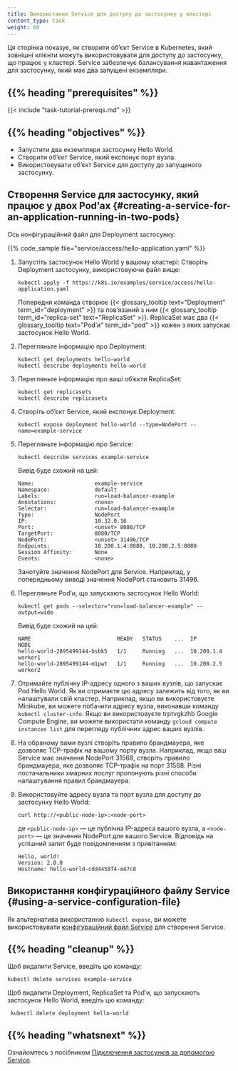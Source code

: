```yaml
---
title: Використання Service для доступу до застосунку у кластері
content_type: task
weight: 60
---
```


<!-- overview -->

Ця сторінка показує, як створити обʼєкт Service в Kubernetes, який зовнішні клієнти можуть використовувати для доступу до застосунку, що працює у кластері. Service забезпечує балансування навантаження для застосунку, який має два запущені екземпляри.

## {{% heading "prerequisites" %}}

{{< include "task-tutorial-prereqs.md" >}}

## {{% heading "objectives" %}}

- Запустити два екземпляри застосунку Hello World.
- Створити обʼєкт Service, який експонує порт вузла.
- Використовувати обʼєкт Service для доступу до запущеного застосунку.

<!-- lessoncontent -->

## Створення Service для застосунку, який працює у двох Podʼах {#creating-a-service-for-an-application-running-in-two-pods}

Ось конфігураційний файл для Deployment застосунку:

{{% code_sample file="service/access/hello-application.yaml" %}}

1. Запустіть застосунок Hello World у вашому кластері: Створіть Deployment застосунку, використовуючи файл вище:

   ```shell
   kubectl apply -f https://k8s.io/examples/service/access/hello-application.yaml
   ```

   Попередня команда створює {{< glossary_tooltip text="Deployment" term_id="deployment" >}}
   та повʼязаний з ним {{< glossary_tooltip term_id="replica-set" text="ReplicaSet" >}}.
   ReplicaSet має два {{< glossary_tooltip text="Podʼи" term_id="pod" >}} кожен з яких запускає застосунок Hello World.

1. Перегляньте інформацію про Deployment:

   ```shell
   kubectl get deployments hello-world
   kubectl describe deployments hello-world
   ```

1. Перегляньте інформацію про ваші обʼєкти ReplicaSet:

   ```shell
   kubectl get replicasets
   kubectl describe replicasets
   ```

1. Створіть обʼєкт Service, який експонує Deployment:

   ```shell
   kubectl expose deployment hello-world --type=NodePort --name=example-service
   ```

1. Перегляньте інформацію про Service:

   ```shell
   kubectl describe services example-service
   ```

   Вивід буде схожий на цей:

   ```none
   Name:                   example-service
   Namespace:              default
   Labels:                 run=load-balancer-example
   Annotations:            <none>
   Selector:               run=load-balancer-example
   Type:                   NodePort
   IP:                     10.32.0.16
   Port:                   <unset> 8080/TCP
   TargetPort:             8080/TCP
   NodePort:               <unset> 31496/TCP
   Endpoints:              10.200.1.4:8080, 10.200.2.5:8080
   Session Affinity:       None
   Events:                 <none>
   ```

   Занотуйте значення NodePort для Service. Наприклад, у попередньому виводі значення NodePort становить 31496.

1. Перегляньте Podʼи, що запускають застосунок Hello World:

   ```shell
   kubectl get pods --selector="run=load-balancer-example" --output=wide
   ```

   Вивід буде схожий на цей:

   ```none
   NAME                           READY   STATUS    ...  IP           NODE
   hello-world-2895499144-bsbk5   1/1     Running   ...  10.200.1.4   worker1
   hello-world-2895499144-m1pwt   1/1     Running   ...  10.200.2.5   worker2
   ```

1. Отримайте публічну IP-адресу одного з ваших вузлів, що запускає Pod Hello World. Як ви отримаєте цю адресу залежить від того, як ви налаштували свій кластер. Наприклад, якщо ви використовуєте Minikube, ви можете побачити адресу вузла, виконавши команду `kubectl cluster-info`. Якщо ви використовуєте trptvgkzhb Google Compute Engine, ви можете використати команду `gcloud compute instances list` для перегляду публічних адрес ваших вузлів.

1. На обраному вами вузлі створіть правило брандмауера, яке дозволяє TCP-трафік на вашому порту вузла. Наприклад, якщо ваш Service має значення NodePort 31568, створіть правило брандмауера, яке дозволяє TCP-трафік на порт 31568. Різні постачальники хмарних послуг пропонують різні способи налаштування правил брандмауера.

1. Використовуйте адресу вузла та порт вузла для доступу до застосунку Hello World:

   ```shell
   curl http://<public-node-ip>:<node-port>
   ```

   де `<public-node-ip>` — це публічна IP-адреса вашого вузла, а `<node-port>` — це значення NodePort для вашого Service. Відповідь на успішний запит буде повідомленням з привітанням:

   ```none
   Hello, world!
   Version: 2.0.0
   Hostname: hello-world-cdd4458f4-m47c8
   ```

## Використання конфігураційного файлу Service {#using-a-service-configuration-file}

Як альтернатива використанню `kubectl expose`, ви можете використовувати [конфігураційний файл Service](/uk/docs/concepts/services-networking/service/) для створення Service.

## {{% heading "cleanup" %}}

Щоб видалити Service, введіть цю команду:

```shell
kubectl delete services example-service
```

Щоб видалити Deployment, ReplicaSet та Podʼи, що запускають застосунок Hello World, введіть цю команду:

```shell
 kubectl delete deployment hello-world
```

## {{% heading "whatsnext" %}}

Ознайомтесь з посібником [Підключення застосунків за допомогою Service](/uk/docs/tutorials/services/connect-applications-service/).
